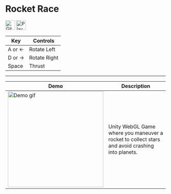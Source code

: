 # **Rocket Race**

[<img src="https://www.svgrepo.com/download/449764/github.svg" alt="GitHub" width="30" height="30">](https://github.com/sunghogo/Rocket-Race-Unity) [<img src="https://www.svgrepo.com/download/501816/play-game.svg" alt="Play Button" width="30" height="30">](https://sunghogo.github.io/Rocket-Race/)

| Key    | Controls     |
| ------ | ------------ |
| A or ← | Rotate Left  |
| D or → | Rotate Right |
| Space  | Thrust       |

---

| Demo                                                                                                                        | Description                                                                                    |
| --------------------------------------------------------------------------------------------------------------------------- | ---------------------------------------------------------------------------------------------- |
| <img src="https://github.com/sunghogo/Rocket-Race-Unity/blob/main/DemoReels/Demo.gif?raw=true" alt="Demo gif" width="300"/> | Unity WebGL Game where you maneuver a rocket to collect stars and avoid crashing into planets. |
